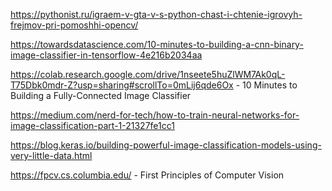 https://pythonist.ru/igraem-v-gta-v-s-python-chast-i-chtenie-igrovyh-frejmov-pri-pomoshhi-opencv/

https://towardsdatascience.com/10-minutes-to-building-a-cnn-binary-image-classifier-in-tensorflow-4e216b2034aa

https://colab.research.google.com/drive/1nseete5huZlWM7Ak0qL-T75Dbk0mdr-Z?usp=sharing#scrollTo=0mLij6qde6Ox - 10 Minutes to Building a Fully-Connected Image Classifier

https://medium.com/nerd-for-tech/how-to-train-neural-networks-for-image-classification-part-1-21327fe1cc1

https://blog.keras.io/building-powerful-image-classification-models-using-very-little-data.html

https://fpcv.cs.columbia.edu/ - First Principles of Computer Vision